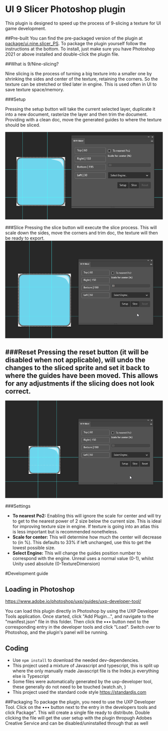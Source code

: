 # UI 9 Slicer Photoshop plugin

This plugin is designed to speed up the process of 9-slicing a texture for UI game development. 

##Pre-built
You can find the pre-packaged version of the plugin at [package/ui.nine.slicer_PS](package). To package the plugin yourself follow the instructions at the bottom.
To install, just make sure you have Photoshop 2021 or above installed and double-click the plugin file.

##What is 9/Nine-slicing?

Nine slicing is the process of turning a big texture into a smaller one by shrinking the sides and center of the texture, retaining the corners.
So the texture can be stretched or tiled later in engine. This is used often in UI to save texture space/memory.

###Setup

Pressing the setup button will take the current selected layer, duplicate it into a new document, rasterize the layer and then trim the document.
Providing with a clean doc, move the generated guides to where the texture should be sliced. 

![img.png](imgs/img.png)

###Slice 
Pressing the slice button will execute the slice process. This will scale down the sides, move the corners and trim doc, the texture will then be ready to export.
![img.png](imgs/9SliceExecute.gif)

###Reset
Pressing the reset button (it will be disabled when not applicable), will undo the changes to the sliced sprite and set it back to where the guides have been moved.
This allows for any adjustments if the slicing does not look correct.
---
![img.png](imgs/9SliceReset.gif)

###Settings


- **To nearest Po2:** Enabling this will ignore the scale for center and will try to get to the nearest power of 2 size below the current size. This is ideal for improving texture size in engine. If texture is going into an atlas this is less important but is recommended nonetheless.
- **Scale for center:** This will determine how much the center will decrease to (in %). This defaults to 33% if left unchanged, use this to get the lowest possible size.
- **Select Engine:** This will change the guides position number to correspond with the engine. Unreal uses a normal value (0-1), whilst Unity used absolute (0-TextureDimension)


#Development guide
## Loading in Photoshop
https://www.adobe.io/photoshop/uxp/guides/uxp-developer-tool/

You can load this plugin directly in Photoshop by using the UXP Developer Tools application. Once started, click "Add Plugin...", and navigate to the "manifest.json" file in this folder. Then click the ••• button next to the corresponding entry in the developer tools and click "Load". Switch over to Photoshop, and the plugin's panel will be running.

## Coding
- Use `npm install` to download the needed dev-dependencies. 
- This project used a mixture of Javascript and typescript, this is split up where the only manually made Javascript file is the Index.js everything else is Typescript
- Some files were automatically generated by the uxp-developer tool, these generally do not need to be touched (watch.sh, )
- This project used the standard code style https://standardjs.com

##Packaging
To package the plugin, you need to use the UXP Developer Tool. Click on the ••• button next to the entry in the developers tools and click Package". This will create a single file ready to distribute. Double clicking the file will get the user setup with the plugin thropugh Adobes Creative Service and can be disabled/uninstalled through that as well
